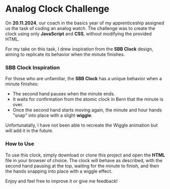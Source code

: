 # Analog Clock Challenge

On **20.11.2024**, our coach in the basics year of my apprenticeship assigned us the task of coding an analog watch. The challenge was to create the clock using only **JavaScript** and **CSS**, without modifying the provided HTML.

For my take on this task, I drew inspiration from the **SBB Clock** design, aiming to replicate its behavior when the minute finishes.

### SBB Clock Inspiration

For those who are unfamiliar, the **SBB Clock** has a unique behavior when a minute finishes:
- The second hand pauses when the minute ends.
- It waits for confirmation from the atomic clock in Bern that the minute is over.
- Once the second hand starts moving again, the minute and hour hands "snap" into place with a slight **wiggle**.

Unfortunatally, I have not been able to recreate the Wiggle animation but will add it in the future.

### How to Use

To use this clock, simply download or clone this project and open the **HTML** file in your browser of choice. The clock will behave as described, with the second hand pausing at the top, waiting for the minute to finish, and then the hands snapping into place with a wiggle effect.

Enjoy and feel free to improve it or give me feedback!